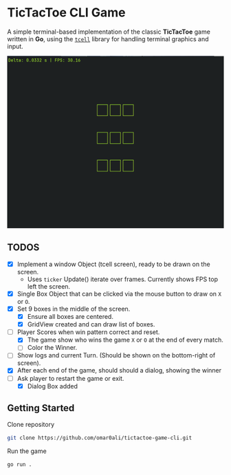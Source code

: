 # TicTacToe CLI Game

A simple terminal-based implementation of the classic **TicTacToe** game written in **Go**, using the [`tcell`](https://github.com/gdamore/tcell) library for handling terminal graphics and input.

![TicTacToe Game](https://github.com/omar0ali/tictactoe-game-cli/blob/main/screenshots/tictactoe-game-cli.png)

## TODOS
- [x] Implement a window Object (tcell screen), ready to be drawn on the screen.
    - Uses `ticker` Update() iterate over frames. Currently shows FPS top left the screen.
- [X] Single Box Object that can be clicked via the mouse button to draw on `X` or `O`.
- [X] Set 9 boxes in the middle of the screen.
    - [X] Ensure all boxes are centered.
    - [X] GridView created and can draw list of boxes.
- [ ] Player Scores when win pattern correct and reset.
    - [X] The game show who wins the game `X` or `O` at the end of every match.
    - [ ] Color the Winner.
- [ ] Show logs and current Turn. (Should be shown on the bottom-right of screen).
- [X] After each end of the game, should should a dialog, showing the winner 
- [ ] Ask player to restart the game or exit.
    - [X] Dialog Box added

## Getting Started

Clone repository

```bash
git clone https://github.com/omar0ali/tictactoe-game-cli.git
```

Run the game

```bash
go run .
```

